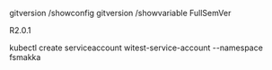 gitversion /showconfig
gitversion /showvariable FullSemVer

R2.0.1

kubectl create serviceaccount witest-service-account --namespace fsmakka